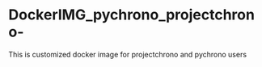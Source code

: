 # DockerIMG_pychrono_projectchrono-
This is customized docker image for projectchrono and pychrono users 
